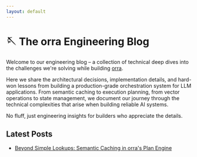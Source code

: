 ```yaml
---
layout: default
---
```


# 🪡 The orra Engineering Blog

Welcome to our engineering blog – a collection of technical deep dives into the challenges we're solving while building [orra](https://github.com/orra-dev/orra).

Here we share the architectural decisions, implementation details, and hard-won lessons from building a production-grade orchestration system for LLM applications. From semantic caching to execution planning, from vector operations to state management, we document our journey through the technical complexities that arise when building reliable AI systems.

No fluff, just engineering insights for builders who appreciate the details. 

## Latest Posts

- [Beyond Simple Lookups: Semantic Caching in orra's Plan Engine](/_posts/2025-03-17-semantic-caching-in-orra-plan-engin.md)
